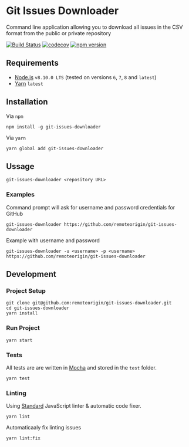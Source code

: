 # Git Issues Downloader

Command line application allowing you to download all issues in the CSV format from the public or private repository

[![Build Status](https://travis-ci.org/remoteorigin/git-issues-downloader.svg?branch=master)](https://travis-ci.org/remoteorigin/git-issues-downloader)
[![codecov](https://codecov.io/gh/remoteorigin/git-issues-downloader/branch/master/graph/badge.svg)](https://codecov.io/gh/remoteorigin/git-issues-downloader)
[![npm version](https://badge.fury.io/js/git-issues-downloader.svg)](https://badge.fury.io/js/git-issues-downloader)

## Requirements

- [Node.js](https://nodejs.org) `v8.10.0 LTS` (tested on versions `6`, `7`, `8` and `latest`)
- [Yarn](https://yarnpkg.com) `latest`

## Installation

Via `npm`

    npm install -g git-issues-downloader

Via `yarn`

    yarn global add git-issues-downloader

## Ussage

    git-issues-downloader <repository URL>

### Examples

Command prompt will ask for username and password credentials for GitHub

    git-issues-downloader https://github.com/remoteorigin/git-issues-downloader

Example with username and password

    git-issues-downloader -u <username> -p <username> https://github.com/remoteorigin/git-issues-downloader

## Development

### Project Setup

    git clone git@github.com:remoteorigin/git-issues-downloader.git
    cd git-issues-downloader
    yarn install

### Run Project

    yarn start

### Tests

All tests are are written in [Mocha](https://mochajs.org/) and stored in the `test` folder.

    yarn test

### Linting

Using [Standard](https://github.com/feross/standard) JavaScript linter & automatic code fixer.

    yarn lint

Automaticaaly fix linting issues

    yarn lint:fix
